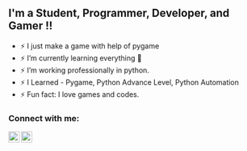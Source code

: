 ## I'm a Student, Programmer, Developer, and Gamer !!
- ⚡ I just make a game with help of pygame
- ⚡ I’m currently learning everything 🤣
- ⚡ I’m working professionally in python.
- ⚡ I Learned - Pygame, Python Advance Level, Python Automation 
- ⚡ Fun fact: I love games and codes.

### Connect with me:

[<img align="left" alt="8deadlyjoker | LinkedIn" width="22px" src="https://cdn.jsdelivr.net/npm/simple-icons@v3/icons/linkedin.svg" />][linkedin]
[<img align="left" alt="8deadlyjoker | Instagram" width="22px" src="https://cdn.jsdelivr.net/npm/simple-icons@v3/icons/instagram.svg" />][instagram]

<br />

[instagram]: https://www.instagram.com/yash_shorey/
[linkedin]: https://www.linkedin.com/in/yash-pratap-singh-971523151/
